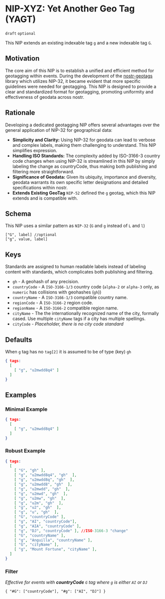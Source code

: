 # NIP-XYZ: Yet Another Geo Tag (YAGT)

`draft` `optional`

This NIP extends an existing indexable tag `g` and a new indexable tag `G`. 

## Motivation
The core aim of this NIP is to establish a unified and efficient method for geotagging within events. During the development of the [nostr-geotags](https://github.com/sandwichfarm/nostr-geotags) library which utilizes NIP-32, it became evident that more specific guidelines were needed for geotagging. This NIP is designed to provide a clear and standardized format for geotagging, promoting uniformity and effectiveness of geodata across nostr.

## Rationale
Developing a dedicated geotagging NIP offers several advantages over the general application of NIP-32 for geographical data:

- **Simplicity and Clarity:** Using NIP-32 for geodata can lead to verbose and complex labels, making them challenging to understand. This NIP simplifies expression.
- **Handling ISO Standards:** The complexity added by ISO-3166-3 country code changes when using NIP-32 is streamlined in this NIP by simply labeling the change as countryCode, thus making both publishing and filtering more straightforward.
- **Significance of Geodata:** Given its ubiquity, importance and diversity, geodata warrants its own specific letter designations and detailed specifications within nostr.
- **Extends Existing GeoTag** `NIP-52` defined the `g` geotag, which this NIP extends and is compatible with.

## Schema 
This NIP uses a similar pattern as `NIP-32` (`G` and `g` instead of `L` and `l`)

```
["G", label] //optional
["g", value, label]
```

## Keys
Standards are assigned to human readable labels instead of labeling content with standards, which complicates both publishing and filtering. 

- `gh` - A geohash of any precision.
- `countryCode` - A `ISO-3166-1/3` country code (`alpha-2` or `alpha-3` only, as `numeric` has collisions with geohashes (`gh`))
- `countryName` - A `ISO-3166-1/3` compatible country name. 
- `regionCode` - A `ISO-3166-2` region code. 
- `regionName` - A `ISO-3166-2` compatible region name.
- `cityName` - The the internationally recognized name of the city, formally cased. Use multiple `cityName` tags if a city has multiple spellings. 
- `cityCode` - _Placeholder, there is no city code standard_ 

## Defaults
When `g` tag has no `tag[2]` it is assumed to be of type (key) `gh` 

```json
{ tags:
  [
    [ "g", "u2mwdd8q4" ]
  ]
}
```

## Examples

### Minimal Example 
```json
{ tags:
  [
    [ "g", "u2mwdd8q4" ]
  ]
}
```

### Robust Example
```json
{ tags:
  [
    [ "G", "gh" ],
    [ "g", "u2mwdd8q4", "gh"  ],
    [ "g", "u2mwdd8q", "gh"  ],
    [ "g", "u2mwdd8", "gh"  ],
    [ "g", "u2mwdd", "gh"  ],
    [ "g", "u2mwd", "gh"  ],
    [ "g", "u2mw", "gh"  ],
    [ "g", "u2m", "gh"  ],
    [ "g", "u2", "gh"  ],
    [ "g", "u", "gh"  ],
    [ "G", "countryCode" ],
    [ "g", "AI", "countryCode"],
    [ "g", "AIA", "countryCode" ],
    [ "g", "DJ", "countryCode" ], //ISO-3166-3 "change"
    [ "G", "countryName" ],
    [ "g", "Anguilla", "countryName" ],
    [ "G", "cityName" ],
    [ "g", "Mount Fortune", "cityName" ],
  ] 
}
```

### Filter
_Effective for events with **countryCode** `G` tag where `g` is either `AI` or `DJ`_

```
{ "#G": ["countryCode"], "#g": ["AI", "DJ"] }
```